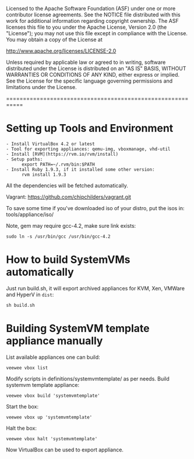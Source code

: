 Licensed to the Apache Software Foundation (ASF) under one
or more contributor license agreements.  See the NOTICE file
distributed with this work for additional information
regarding copyright ownership.  The ASF licenses this file
to you under the Apache License, Version 2.0 (the
"License"); you may not use this file except in compliance
with the License.  You may obtain a copy of the License at

  http://www.apache.org/licenses/LICENSE-2.0

Unless required by applicable law or agreed to in writing,
software distributed under the License is distributed on an
"AS IS" BASIS, WITHOUT WARRANTIES OR CONDITIONS OF ANY
KIND, either express or implied.  See the License for the
specific language governing permissions and limitations
under the License.

===========================================================

# Setting up Tools and Environment

    - Install VirtualBox 4.2 or latest
    - Tool for exporting appliances: qemu-img, vboxmanage, vhd-util
    - Install [RVM](https://rvm.io/rvm/install)
    - Setup paths:
          export PATH=~/.rvm/bin:$PATH
    - Install Ruby 1.9.3, if it installed some other version:
          rvm install 1.9.3

All the dependencies will be fetched automatically.

Vagrant: https://github.com/chipchilders/vagrant.git

To save some time if you've downloaded iso of your distro, put the isos in:
tools/appliance/iso/

Note, gem may require gcc-4.2, make sure link exists:

    sudo ln -s /usr/bin/gcc /usr/bin/gcc-4.2

# How to build SystemVMs automatically

Just run build.sh, it will export archived appliances for KVM, Xen,
VMWare and HyperV in `dist`:

    sh build.sh

# Building SystemVM template appliance manually

List available appliances one can build:

    veewee vbox list

Modify scripts in definitions/systemvmtemplate/ as per needs.
Build systemvm template appliance:

    veewee vbox build 'systemvmtemplate'

Start the box:

    veewee vbox up 'systemvmtemplate'

Halt the box:

    veewee vbox halt 'systemvmtemplate'

Now VirtualBox can be used to export appliance.
